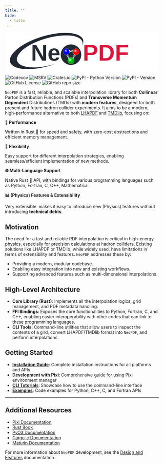 ```yaml
---
title: ""
hide:
  - title
---
```


<style>
.md-content__inner h1:first-of-type { display: none; }
</style>

<div style="display: flex; justify-content: center;">
  <img src="./assets/neopdf.svg" width="600" />
</div>

![Codecov](https://img.shields.io/codecov/c/github/Radonirinaunimi/neopdf?style=flat-square&logo=codecov&logoColor=red&color=blue)
![MSRV](https://img.shields.io/crates/msrv/neopdf?style=flat-square&logo=rust&color=red)
![Crates.io](https://img.shields.io/crates/v/neopdf?style=flat-square&logo=rust&color=blue)
![PyPI - Python Version](https://img.shields.io/pypi/pyversions/neopdf-hep?style=flat-square&logo=python)
![PyPI - Version](https://img.shields.io/pypi/v/neopdf-hep?style=flat-square&logo=python&logoColor=yellow&color=%1d881d)
![GitHub License](https://img.shields.io/github/license/Radonirinaunimi/neopdf?style=flat-square&logo=gplv3&logoColor=red)
![GitHub repo size](https://img.shields.io/github/repo-size/Radonirinaunimi/neopdf?style=flat-square&logo=github)

`NeoPDF` is a fast, reliable, and scalable interpolation library for both **Collinear** Parton
Distribution Functions (PDFs) and **Transverse Momentum Dependent** Distributions (TMDs) with
**modern features**, designed for both present and future hadron collider experiments. It aims
to be a modern, high-performance alternative to both [LHAPDF](https://www.lhapdf.org/) and
[TMDlib](https://tmdlib.hepforge.org/), focusing on:

<div class="feature-grid">
  <div class="feature-card">
      <strong>🚀 Performance</strong>
      <p>Written in Rust 🦀 for speed and safety, with zero-cost abstractions and efficient memory management.</p>
  </div>
  <div class="feature-card">
      <strong>🧩 Flexibility</strong>
      <p>Easy support for different interpolation strategies, enabling seamless/efficient implementation of new methods.</p>
  </div>
  <div class="feature-card">
      <strong>🌐 Multi-Language Support</strong>
      <p>Native Rust 🦀 API, with bindings for various programming languages such as Python, Fortran, C, C++, Mathematica.</p>
  </div>
  <div class="feature-card">
      <strong>📊 (Physics) Features & Extensibility</strong>
      <p>Very extensible: makes it easy to introduce new (Physics) features without introducing <b>technical debts</b>.</p>
  </div>
</div>

## Motivation

The need for a fast and reliable PDF interpolation is critical in high-energy physics, especially
for precision calculations at hadron colliders. Existing solutions like LHAPDF or TMDlib, while
widely used, have limitations in terms of extensibility and features. `NeoPDF` addresses these by:

- Providing a modern, modular codebase.
- Enabling easy integration into new and existing workflows.
- Supporting advanced features such as multi-dimensional interpolations.

## High-Level Architecture

- **Core Library (Rust)**: Implements all the interpolation logics, grid management, and PDF
    metadata handling.
- **FFI Bindings**: Exposes the core functionalities to Python, Fortran, C, and C++, enabling
    easier interoperability with other codes that can link to these programming languages.
- **CLI Tools**: Command-line utilities that allow users to inspect the contents of a gird,
    convert LHAPDF/TMDlib format into `NeoPDF`, and perform interpolations.

## Getting Started

- **[Installation Guide](./installation.md)**: Complete installation instructions for all platforms and APIs
- **[Development with Pixi](./development-with-pixi.md)**: Comprehensive guide for using Pixi environment manager
- **[CLI Tutorials](./cli-tutorials.md)**: Showcase how to use the command-line interface
- **[Examples](./examples/)**: Code examples for Python, C++, C, and Fortran APIs

---

## Additional Resources

- [Pixi Documentation](https://pixi.sh/latest/)
- [Rust Book](https://doc.rust-lang.org/book/)
- [PyO3 Documentation](https://pyo3.rs/)
- [Cargo-c Documentation](https://crates.io/crates/cargo-c)
- [Maturin Documentation](https://www.maturin.rs/)

For more information about `NeoPDF` development, see the [Design and Features](./design-and-features.md)
documentation.
